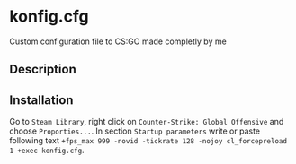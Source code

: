 # konfig.cfg
Custom configuration file to CS:GO made completly by me

## Description

## Installation
Go to `Steam Library`, right click on `Counter-Strike: Global Offensive` and choose `Proporties...`.
In section `Startup parameters` write or paste following text `+fps_max 999 -novid -tickrate 128 -nojoy cl_forcepreload 1 +exec konfig.cfg`.
